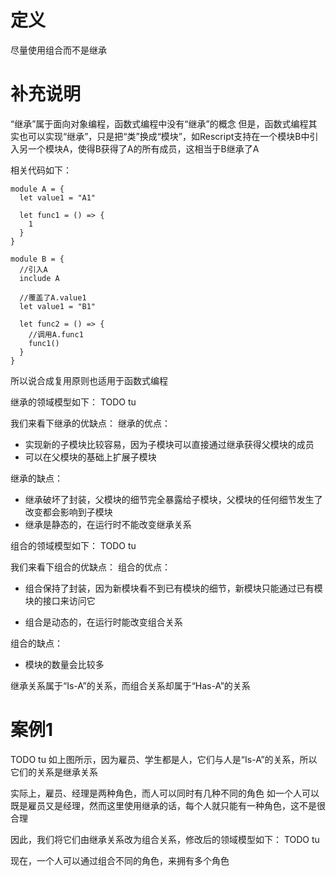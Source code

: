 # 定义

尽量使用组合而不是继承

# 补充说明

“继承”属于面向对象编程，函数式编程中没有“继承”的概念
但是，函数式编程其实也可以实现“继承”，只是把“类”换成“模块”，如Rescript支持在一个模块B中引入另一个模块A，使得B获得了A的所有成员，这相当于B继承了A

相关代码如下：
```res
module A = {
  let value1 = "A1"

  let func1 = () => {
    1
  }
}

module B = {
  //引入A
  include A

  //覆盖了A.value1
  let value1 = "B1"

  let func2 = () => {
    //调用A.func1
    func1()
  }
}
```

所以说合成复用原则也适用于函数式编程

继承的领域模型如下：
TODO tu

我们来看下继承的优缺点：
继承的优点：
- 实现新的子模块比较容易，因为子模块可以直接通过继承获得父模块的成员
- 可以在父模块的基础上扩展子模块

继承的缺点：

- 继承破坏了封装，父模块的细节完全暴露给子模块，父模块的任何细节发生了改变都会影响到子模块
- 继承是静态的，在运行时不能改变继承关系


组合的领域模型如下：
TODO tu

我们来看下组合的优缺点：
组合的优点：
- 组合保持了封装，因为新模块看不到已有模块的细节，新模块只能通过已有模块的接口来访问它
<!-- - 能够通过装饰器模式等方法来包装组合 -->
- 组合是动态的，在运行时能改变组合关系

组合的缺点：
- 模块的数量会比较多



继承关系属于“Is-A”的关系，而组合关系却属于“Has-A”的关系

# 案例1

TODO tu
如上图所示，因为雇员、学生都是人，它们与人是“Is-A”的关系，所以它们的关系是继承关系

实际上，雇员、经理是两种角色，而人可以同时有几种不同的角色
如一个人可以既是雇员又是经理，然而这里使用继承的话，每个人就只能有一种角色，这不是很合理

因此，我们将它们由继承关系改为组合关系，修改后的领域模型如下：
TODO tu

现在，一个人可以通过组合不同的角色，来拥有多个角色

